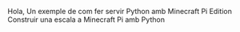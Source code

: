 Hola,
Un exemple de com fer servir Python amb Minecraft Pi Edition
Construir una escala a Minecraft Pi amb Python
